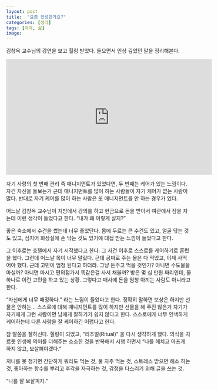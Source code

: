 ```yaml
---
layout: post
title:  "요즘 안녕한가요?"
categories: [생각]
tags: [자아, 삶]
image: 
---
```


김창옥 교수님의 강연을 보고 힐링 받았다. 들으면서 인상 깊었던 말을 정리해본다.


<iframe width="560" height="315" src="https://www.youtube.com/embed/dVka97CiE3g?si=9MnwJoPoyRH5BPgb" title="YouTube video player" frameborder="0" allow="accelerometer; autoplay; clipboard-write; encrypted-media; gyroscope; picture-in-picture; web-share" referrerpolicy="strict-origin-when-cross-origin" allowfullscreen></iframe>


자기 사랑의 첫 번째 관리 즉 매니지먼트가 있었다면, 두 번째는 케어가 있는 느낌이다. 자긴 자신을 돌보는거 근데 매니지먼트를 많이 하는 사람들이 자기 케어가 없는 사람이 많다. 반대로 자기 케어를 많이 하는 사람은 또 매니지먼트를 안 하는 경우가 있다.

어느날 김창옥 교수님이 지방에서 강의를 하고 현금으로 돈을 받아서 여관에서 잠을 자는데 이런 생각이 들었다고 한다. “내가 왜 이렇게 살지?”

좋은 숙소에서 수건을 썼는데 너무 좋았단다. 몸에 두르는 큰 수건도 있고, 얼굴 닦는 것도 있고, 심지어 화장실에 손 닦는 것도 있기에 대접 받는 느낌이 들었다고 한다.

그 이후로는 호텔에서 자기 시작했다고 한다. 그 사건 이후로 스스로를 케어하기로 훈련을 했다. 그런데 어느날 목이 너무 말랐다. 근데 공짜로 주는 물은 다 먹었고, 이제 사먹어야 했다. 근데 고민이 엄청 된다고 하더라. 그냥 돈주고 먹을 것인가? 아니면 수도물을 마실까? 아니면 마시고 편의점가서 똑같은걸 사서 채울까? 방은 몇 십 만원 짜리인데, 물 하나로 이런 고민을 하고 있는 상황. 그렇다고 매사에 돈을 엄청 아끼는 사람도 아니라고 한다. 

“자신에게 너무 매정하다.” 라는 느낌이 들었다고 한다. 정확히 말하면 보상은 하지만 선물은 안하는… 스스로에 대해 매니지먼트를 많이 하지만 선물을 해 주진 않은거 자기가 자기에게 그런 사람이면 남에게 잘하기가 쉽지 않다고 한다. 스스로에게 너무 인색하게 케어하는데 다른 사람을 잘 케어하긴 어렵다고 한다.

참 말씀을 잘하신다. 힐링이 되었고, “리추얼(Ritual)” 을 다시 생각하게 했다. 의식을 치르듯 인생에 의미를 더해주는 소소한 것을 반복해서 시행 하면서 “나를 헤치고 아프게 하지 않고, 보살펴야겠다.”

끼니를 못 챙기면 간단하게 뭐라도 먹는 것, 물 자주 먹는 것, 스트레스 받으면 해소 하는 것, 좋아하는 향수를 뿌리고 후각을 자극하는 것, 감정을 다스리기 위해 글을 쓰는 것.

“나를 잘 보살피자.”

